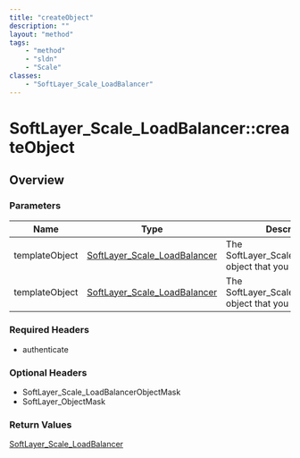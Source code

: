 ```yaml
---
title: "createObject"
description: ""
layout: "method"
tags:
    - "method"
    - "sldn"
    - "Scale"
classes:
    - "SoftLayer_Scale_LoadBalancer"
---
```

# SoftLayer_Scale_LoadBalancer::createObject
## Overview 


### Parameters 
|Name | Type | Description |
| --- | --- | --- |
|templateObject| <a href='/reference/datatypes/SoftLayer_Scale_LoadBalancer'>SoftLayer_Scale_LoadBalancer </a>| The SoftLayer_Scale_LoadBalancer object that you wish to create.|
|templateObject| <a href='/reference/datatypes/SoftLayer_Scale_LoadBalancer'>SoftLayer_Scale_LoadBalancer </a>| The SoftLayer_Scale_LoadBalancer object that you wish to create.|


### Required Headers
* authenticate

### Optional Headers
* SoftLayer_Scale_LoadBalancerObjectMask
* SoftLayer_ObjectMask

### Return Values
<a href='/reference/datatypes/SoftLayer_Scale_LoadBalancer'>SoftLayer_Scale_LoadBalancer </a>
